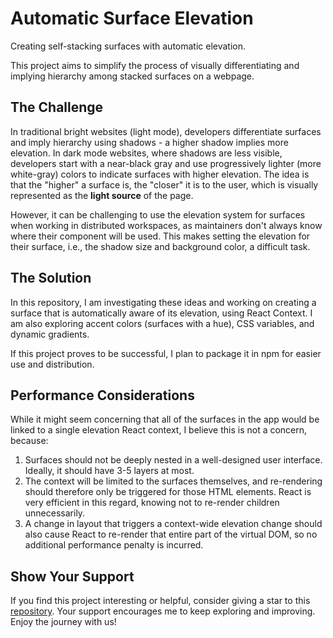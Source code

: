 # Automatic Surface Elevation

Creating self-stacking surfaces with automatic elevation.

<!-- [screenshot here] -->

This project aims to simplify the process of visually differentiating and implying hierarchy among stacked surfaces on a webpage.

## The Challenge

In traditional bright websites (light mode), developers differentiate surfaces and imply hierarchy using shadows - a higher shadow implies more elevation. In dark mode websites, where shadows are less visible, developers start with a near-black gray and use progressively lighter (more white-gray) colors to indicate surfaces with higher elevation. The idea is that the "higher" a surface is, the "closer" it is to the user, which is visually represented as the **light source** of the page.

However, it can be challenging to use the elevation system for surfaces when working in distributed workspaces, as maintainers don't always know where their component will be used. This makes setting the elevation for their surface, i.e., the shadow size and background color, a difficult task.

## The Solution

In this repository, I am investigating these ideas and working on creating a surface that is automatically aware of its elevation, using React Context. I am also exploring accent colors (surfaces with a hue), CSS variables, and dynamic gradients.

If this project proves to be successful, I plan to package it in npm for easier use and distribution.

## Performance Considerations

While it might seem concerning that all of the surfaces in the app would be linked to a single elevation React context, I believe this is not a concern, because:

1. Surfaces should not be deeply nested in a well-designed user interface. Ideally, it should have 3-5 layers at most.
2. The context will be limited to the surfaces themselves, and re-rendering should therefore only be triggered for those HTML elements. React is very efficient in this regard, knowing not to re-render children unnecessarily.
3. A change in layout that triggers a context-wide elevation change should also cause React to re-render that entire part of the virtual DOM, so no additional performance penalty is incurred.

## Show Your Support

If you find this project interesting or helpful, consider giving a star to this [repository](https://github.com/kutneruri/automatic-elevation-surfaces). Your support encourages me to keep exploring and improving. Enjoy the journey with us!
